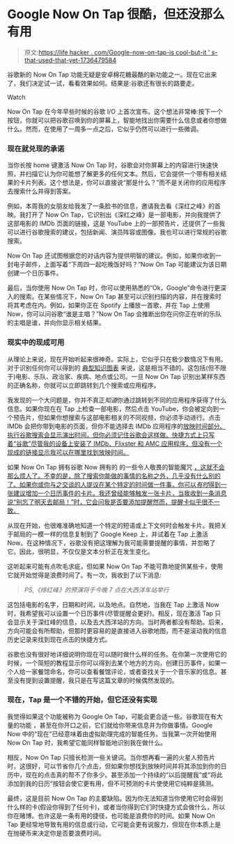 # Google Now On Tap 很酷，但还没那么有用

> 原文:[https://life hacker . com/Google-now-on-tap-is cool-but-it ' s-that-used-that-yet-1736479584](https://lifehacker.com/google-now-on-tap-is-cool-but-its-not-that-useful-yet-1736479584)

谷歌新的 Now On Tap 功能无疑是安卓棉花糖最酷的新功能之一。现在它出来了，我们决定试一试，看看效果如何。结果是:谷歌还有很长的路要走。

Watch

Now On Tap 在今年早些时候的谷歌 I/O 上首次宣布。这个想法非常棒:按下一个按钮，你就可以把谷歌召唤到你的屏幕上，智能地找出你需要什么信息或者你想做什么。然而，在使用了一周多一点之后，它似乎仍然可以进行一些微调。

### **现在就兑现的承诺**

当你长按 home 键激活 Now On Tap 时，谷歌会对你屏幕上的内容进行快速快照，并扫描它认为你可能想了解更多的任何文本。然后，它会提供一个带有相关结果的卡片列表。这个想法是，你可以直接说“那是什么？”而不是关闭你的应用程序去搜索什么并得到答案。

例如，本周我的女朋友给我发了一条脸书的信息，邀请我去看《深红之峰》的首映。我打开了 Now On Tap，它识别出《深红之峰》是一部电影，并向我提供了这部电影的 IMDb 页面的链接，这是 YouTube 上的一部预告片，还提供了一些我可以进行谷歌搜索的建议，包括新闻、演员阵容或图像。我也可以进行常规的谷歌搜索。

Now On Tap 还试图根据您的对话内容为提供明智的建议。例如，如果你收到一封电子邮件，上面写着“下周四一起吃晚饭好吗？”Now On Tap 可能建议为该日期创建一个日历事件。

最后，当你使用 Now On Tap 时，你可以使用熟悉的“Ok，Google”命令进行更深入的搜索。在某些情况下，Now On Tap 甚至可以识别扫描的内容，并在搜索时将其考虑在内。例如，如果你正在 Spotify 上播放一首歌，并在 Tap 上使用 Now，你可以问谷歌“谁是主唱？”Now On Tap 会推断出你在问你正在听的乐队的主唱是谁，并向你显示相关结果。

### **现实中的现成可用**

从理论上来说，现在开始听起来很神奇。实际上，它似乎只在极少数情况下有用。对于识别任何你可以得到的 [典型知识图表](http://lifehacker.com/google-knowledge-graph-brings-smarter-semantic-results-5910839) 来说，这是相当不错的。这包括(但不限于)电影、乐队、政治家、疾病、地点或公司。一旦 Now On Tap 识别出某样东西的正确名称，你就可以立即跳转到几个搜索或应用程序。

我发现的一个大问题是，你并不真正*知道*你通过跳转到不同的应用程序获得了什么信息。如果你现在在 Tap 上检查一部电影，然后点击 YouTube，你会被定向到一个预告片，但如果你想搜索与这部电影相关的不同视频，你必须手动进行。点击 IMDb 会把你带到电影的页面，但你不能选择去 IMDb 应用程序的[放映时间部分。执行谷歌搜索会显示演出时间，但你必须记住谷歌会这样做。快捷方式上只写着“谷歌”尽管我的设备上安装了 IMDb、Flixster 和 AMC 应用程序，但没有一个现成的链接显示我可以在哪里找到放映时间。](http://lifehacker.com/the-best-movie-showtimes-app-for-android-5889566)

如果 Now On Tap 拥有谷歌 Now 拥有的 的一些令人敬畏的智能魔咒 [，这就不会那么烦人了。不幸的是，除了搜索你能做的事情的名称之外，几乎没有什么别的了。如果你或你与之交谈的人提议在某个特定的时间做一件事，你可以*有时*得到一张建议增加一个日历事件的卡片。我还曾经能够触发一张卡片，当我收到一条消息说“别忘了明天去邮局！”时，它会问我是否要添加提醒然而，提醒卡似乎很不一致。](http://lifehacker.com/everything-you-didnt-know-you-could-do-with-google-voi-512727229)

从现在开始，也很难准确地知道一个特定的短语或上下文何时会触发卡片。我把关于邮局的一模一样的信息复制到了 Google Keep 上，并试着在 Tap 上激活 Now。在这种情况下，谷歌没有把这理解为我可能需要提醒的事情，并忽略了它。因此，很明显，不仅仅是文本分析正在发生变化。

这听起来可能有点吹毛求疵，但如果 Now On Tap 不能可靠地提供某些卡，使用它就开始觉得是浪费时间了。有一次，我收到了以下消息:

> *PS,《绯红峰》的预演将于今晚 7 点在大西洋车站举行*

这包括电影的名字，日期和时间，以及地点。自然地，当我在 Tap 上激活 Now 时，我希望我可以设置一个日历事件(尽管提醒会更好)。相反，现在激活 Tap 只会显示关于深红峰的信息，以及去大西洋站的方向。当时两者都没有帮助。后来，方向可能会有所帮助，但那时更容易的是直接进入谷歌地图，而不是滚动我的信息历史记录来找到现在点击的快捷方式。

谷歌也没有很好地详细说明你现在可以随时做什么样的任务。在你第一次使用它的时候，一个简短的教程显示你可以得到去某个地方的方向，创建日历事件，如果一个人给一家餐馆命名，你可以查看餐馆评论，或者查找关于一个音乐家的信息。甚至没有提到设置提醒，我只是在写这篇文章的时候偶然发现的。

### **现在，Tap 是一个不错的开始，但它还没有实现**

我觉得如果这个功能被称为 Google On Tap，可能会更合适一些。谷歌现在有大量的功能 ，甚至在你开口之前，它们就给你带来信息并为你做事情。Google Now 中的“现在”已经意味着由虚拟助理完成的智能任务。当我第一次开始使用 Now On Tap 时，我希望它能同样智能地识别我在做什么。

相反，Now On Tap 只擅长检测一些关键词。当你想再看一遍的火星人预告片时，这很好，可以节省你几个点击，但如果你想找到放映时间并将其添加到你的日历中，现在的点击真的帮不了你多少。甚至添加一个持续的“以后提醒我”或“将此添加到我的日历”按钮会使它更有用，但不可预测的卡片使使用它纯粹是猜测。

最终，这是目前 Now On Tap 的主要缺陷。因为你无法知道当你使用它时会得到什么样的卡(假设你得到了任何卡)，或者当你得到它们时快捷方式会做什么，所以你在赌博。也许这是一条有用的捷径，也可能是浪费你的时间。如果 Now On Tap 更经常地导致有用的信息或行动，它可能会更有说服力，但现在你本质上是在抛硬币来决定你是否要浪费时间。